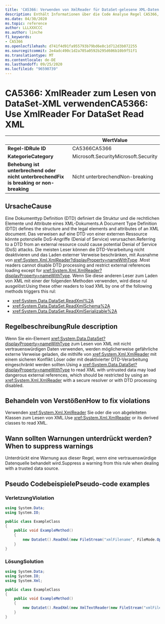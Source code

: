 ```yaml
---
title: 'CA5366: Verwenden von XmlReader für DataSet-gelesene XML-Daten (Code Analyse)'
description: Enthält Informationen über die Code Analyse Regel CA5366, einschließlich der Gründe, der Behebung von Verstößen und der Zeit, zu der Sie unterdrückt werden soll.
ms.date: 04/30/2020
ms.topic: reference
author: LLLXXXCCC
ms.author: linche
f1_keywords:
- CA5366
ms.openlocfilehash: d741f4d91fa955793b79bd6e8c1d712d3b072255
ms.sourcegitcommit: 2e4adc490c1d2a705a0592b295d606b10b9f51f1
ms.translationtype: MT
ms.contentlocale: de-DE
ms.lasthandoff: 09/25/2020
ms.locfileid: "96590739"
---
```

# <a name="ca5366-use-xmlreader-for-dataset-read-xml"></a><span data-ttu-id="81fac-103">CA5366: XmlReader zum Lesen von DataSet-XML verwenden</span><span class="sxs-lookup"><span data-stu-id="81fac-103">CA5366: Use XmlReader For DataSet Read XML</span></span>

| | <span data-ttu-id="81fac-104">Wert</span><span class="sxs-lookup"><span data-stu-id="81fac-104">Value</span></span> |
|-|-|
| <span data-ttu-id="81fac-105">**Regel-ID**</span><span class="sxs-lookup"><span data-stu-id="81fac-105">**Rule ID**</span></span> |<span data-ttu-id="81fac-106">CA5366</span><span class="sxs-lookup"><span data-stu-id="81fac-106">CA5366</span></span>|
| <span data-ttu-id="81fac-107">**Kategorie**</span><span class="sxs-lookup"><span data-stu-id="81fac-107">**Category**</span></span> |<span data-ttu-id="81fac-108">Microsoft.Security</span><span class="sxs-lookup"><span data-stu-id="81fac-108">Microsoft.Security</span></span>|
| <span data-ttu-id="81fac-109">**Behebung ist unterbrechend oder nicht unterbrechend**</span><span class="sxs-lookup"><span data-stu-id="81fac-109">**Fix is breaking or non-breaking**</span></span> |<span data-ttu-id="81fac-110">Nicht unterbrechend</span><span class="sxs-lookup"><span data-stu-id="81fac-110">Non-breaking</span></span>|

## <a name="cause"></a><span data-ttu-id="81fac-111">Ursache</span><span class="sxs-lookup"><span data-stu-id="81fac-111">Cause</span></span>

<span data-ttu-id="81fac-112">Eine Dokumenttyp Definition (DTD) definiert die Struktur und die rechtlichen Elemente und Attribute eines XML-Dokuments.</span><span class="sxs-lookup"><span data-stu-id="81fac-112">A Document Type Definition (DTD) defines the structure and the legal elements and attributes of an XML document.</span></span> <span data-ttu-id="81fac-113">Das verweisen auf eine DTD von einer externen Ressource könnte potenzielle DoS-Angriffe (Denial of Service) verursachen.</span><span class="sxs-lookup"><span data-stu-id="81fac-113">Referring to a DTD from an external resource could cause potential Denial of Service (DoS) attacks.</span></span> <span data-ttu-id="81fac-114">Die meisten Leser können die DTD-Verarbeitung nicht deaktivieren und das Laden externer Verweise beschränken, mit Ausnahme von <xref:System.Xml.XmlReader?displayProperty=nameWithType> .</span><span class="sxs-lookup"><span data-stu-id="81fac-114">Most readers cannot disable DTD processing and restrict external references loading except for <xref:System.Xml.XmlReader?displayProperty=nameWithType>.</span></span> <span data-ttu-id="81fac-115">Wenn Sie diese anderen Leser zum Laden von XML mit einer der folgenden Methoden verwenden, wird diese rul ausgelöst:</span><span class="sxs-lookup"><span data-stu-id="81fac-115">Using these other readers to load XML by one of the following methods triggers this rul:</span></span>

- <xref:System.Data.DataSet.ReadXml%2A>
- <xref:System.Data.DataSet.ReadXmlSchema%2A>
- <xref:System.Data.DataSet.ReadXmlSerializable%2A>

## <a name="rule-description"></a><span data-ttu-id="81fac-116">Regelbeschreibung</span><span class="sxs-lookup"><span data-stu-id="81fac-116">Rule description</span></span>

<span data-ttu-id="81fac-117">Wenn Sie ein-Element <xref:System.Data.DataSet?displayProperty=nameWithType> zum Lesen von XML mit nicht vertrauenswürdigen Daten verwenden, werden möglicherweise gefährliche externe Verweise geladen, die mithilfe von <xref:System.Xml.XmlReader> mit einem sicheren Konflikt Löser oder mit deaktivierter DTD-Verarbeitung eingeschränkt werden sollten.</span><span class="sxs-lookup"><span data-stu-id="81fac-117">Using a <xref:System.Data.DataSet?displayProperty=nameWithType> to read XML with untrusted data may load dangerous external references, which should be restricted by using an <xref:System.Xml.XmlReader> with a secure resolver or with DTD processing disabled.</span></span>

## <a name="how-to-fix-violations"></a><span data-ttu-id="81fac-118">Behandeln von Verstößen</span><span class="sxs-lookup"><span data-stu-id="81fac-118">How to fix violations</span></span>

<span data-ttu-id="81fac-119">Verwenden <xref:System.Xml.XmlReader> Sie oder die von abgeleiteten Klassen zum Lesen von XML.</span><span class="sxs-lookup"><span data-stu-id="81fac-119">Use <xref:System.Xml.XmlReader> or its derived classes to read XML.</span></span>

## <a name="when-to-suppress-warnings"></a><span data-ttu-id="81fac-120">Wann sollten Warnungen unterdrückt werden?</span><span class="sxs-lookup"><span data-stu-id="81fac-120">When to suppress warnings</span></span>

<span data-ttu-id="81fac-121">Unterdrückt eine Warnung aus dieser Regel, wenn eine vertrauenswürdige Datenquelle behandelt wird.</span><span class="sxs-lookup"><span data-stu-id="81fac-121">Suppress a warning from this rule when dealing with a trusted data source.</span></span>

## <a name="pseudo-code-examples"></a><span data-ttu-id="81fac-122">Pseudo Codebeispiele</span><span class="sxs-lookup"><span data-stu-id="81fac-122">Pseudo-code examples</span></span>

### <a name="violation"></a><span data-ttu-id="81fac-123">Verletzung</span><span class="sxs-lookup"><span data-stu-id="81fac-123">Violation</span></span>

```csharp
using System.Data;
using System.IO;

public class ExampleClass
{
    public void ExampleMethod()
    {
        new DataSet().ReadXml(new FileStream("xmlFilename", FileMode.Open));
    }
}
```

### <a name="solution"></a><span data-ttu-id="81fac-124">Lösung</span><span class="sxs-lookup"><span data-stu-id="81fac-124">Solution</span></span>

```csharp
using System.Data;
using System.IO;
using System.Xml;

public class ExampleClass
{
    public void ExampleMethod()
    {
        new DataSet().ReadXml(new XmlTextReader(new FileStream("xmlFilename", FileMode.Open)));
    }
}
```
